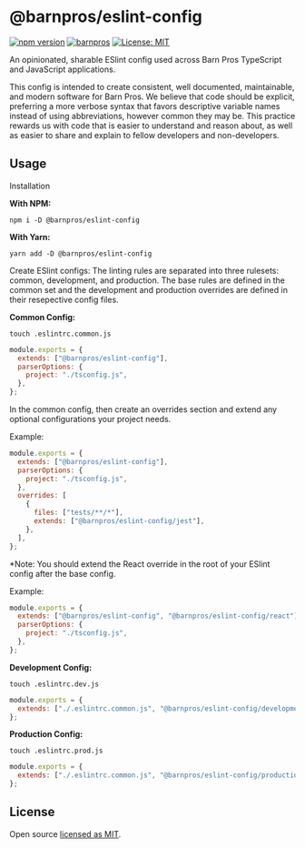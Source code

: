# @barnpros/eslint-config

[![npm version](https://badge.fury.io/js/%40barnpros%2Feslint-config.svg)](https://badge.fury.io/js/%40barnpros%2Feslint-config) [![barnpros](https://circleci.com/gh/barnpros/eslint-config-barnpros.svg?style=shield)](https://app.circleci.com/pipelines/github/barnpros/eslint-config-barnpros) [![License: MIT](https://img.shields.io/badge/License-MIT-yellow.svg)](https://opensource.org/licenses/MIT)

An opinionated, sharable ESlint config used across Barn Pros TypeScript and JavaScript applications.

This config is intended to create consistent, well documented, maintainable, and modern software for Barn Pros. We believe that code should be explicit, preferring a more verbose syntax that favors descriptive variable names instead of using abbreviations, however common they may be. This practice rewards us with code that is easier to understand and reason about, as well as easier to share and explain to fellow developers and non-developers.

## Usage

Installation

**With NPM:**

`npm i -D @barnpros/eslint-config`

**With Yarn:**

`yarn add -D @barnpros/eslint-config`

Create ESlint configs:
The linting rules are separated into three rulesets: common, development, and production. The base rules are defined in the common set and the development and production overrides are defined in their resepective config files.

**Common Config:**

`touch .eslintrc.common.js`

```js
module.exports = {
  extends: ["@barnpros/eslint-config"],
  parserOptions: {
    project: "./tsconfig.js",
  },
};
```

In the common config, then create an overrides section and extend any optional configurations your project needs.

Example:

```js
module.exports = {
  extends: ["@barnpros/eslint-config"],
  parserOptions: {
    project: "./tsconfig.js",
  },
  overrides: [
    {
      files: ["tests/**/*"],
      extends: ["@barnpros/eslint-config/jest"],
    },
  ],
};
```

\*Note: You should extend the React override in the root of your ESlint config after the base config.

Example:

```js
module.exports = {
  extends: ["@barnpros/eslint-config", "@barnpros/eslint-config/react"],
  parserOptions: {
    project: "./tsconfig.js",
  },
};
```

**Development Config:**

`touch .eslintrc.dev.js`

```js
module.exports = {
  extends: ["./.eslintrc.common.js", "@barnpros/eslint-config/development"],
};
```

**Production Config:**

`touch .eslintrc.prod.js`

```js
module.exports = {
  extends: ["./.eslintrc.common.js", "@barnpros/eslint-config/production"],
};
```

## License

Open source [licensed as MIT](https://github.com/barnpros/eslint-config-barnpros/blob/master/LICENSE).
